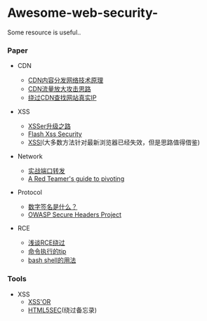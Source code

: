 # Awesome-web-security-
Some resource is useful..

### Paper

- CDN
    - [CDN内容分发网络技术原理](http://www.it.com.cn/f/server/076/21/433995.htm)
    - [CDN流量放大攻击思路](http://www.freebuf.com/articles/network/14348.html)
    - [绕过CDN查找网站真实IP](http://xiaix.me/rao-guo-cdncha-zhao-wang-zhan-zhen-shi-ip/)

- XSS
    - [XSSer升级之路](http://xuelinf.github.io/2016/05/14/-level-5-%E8%A2%AB%E5%BF%BD%E7%95%A5%E7%9A%84%E5%8F%8D%E6%96%9C%E6%9D%A0-XSS%E5%8D%87%E7%BA%A7%E4%B9%8B%E8%B7%AF/)
    - [Flash Xss Security](http://www.joychou.org/index.php/web/flash-xss.html)
    - [XSSI](http://www.mbsd.jp/Whitepaper/xssi.pdf)(大多数方法针对最新浏览器已经失效，但是思路值得借鉴)

- Network
    - [实战端口转发](https://www.ibm.com/developerworks/cn/linux/l-cn-sshforward/index.html)
    - [A Red Teamer's guide to pivoting](https://artkond.com/2017/03/23/pivoting-guide/)

- Protocol
    - [数字签名是什么？](http://www.ruanyifeng.com/blog/2011/08/what_is_a_digital_signature.html)
    - [OWASP Secure Headers Project](https://www.owasp.org/index.php/OWASP_Secure_Headers_Project)
    
- RCE
    - [浅谈RCE绕过](http://pupiles.com/shellcode.html)
    - [命令执行的tip](http://www.cnblogs.com/iamstudy/articles/some_exec_command_tip.html)
    - [bash shell的用法](http://cn.linux.vbird.org/linux_basic/0320bash.php)
    

### Tools

- XSS
    - [XSS'OR](http://xssor.io/)
    - [HTML5SEC](https://html5sec.org/)(绕过备忘录)

    
    
